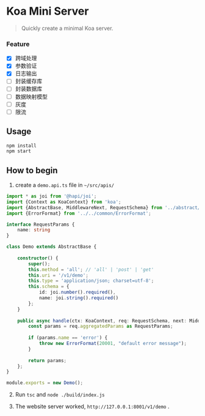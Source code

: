 Koa Mini Server
=========================

> Quickly create a minimal Koa server.

### Feature

- [x] 跨域处理
- [x] 参数验证
- [x] 日志输出
- [ ] 封装缓存库
- [ ] 封装数据库
- [ ] 数据映射模型
- [ ] 灰度
- [ ] 限流

## Usage

```bash
npm install
npm start
```

## How to begin

1. create a `demo.api.ts` file in `~/src/apis/`

``` typescript
import * as joi from '@hapi/joi';
import {Context as KoaContext} from 'koa';
import {AbstractBase, MiddlewareNext, RequestSchema} from '../abstract/AbstractBase';
import {ErrorFormat} from '../../common/ErrorFormat';

interface RequestParams {
    name: string
}

class Demo extends AbstractBase {
    
    constructor() {
        super();
        this.method = 'all'; // 'all' | 'post' | 'get'
        this.uri = '/v1/demo';
        this.type = 'application/json; charset=utf-8';
        this.schema = {
            id: joi.number().required(),
            name: joi.string().required()
        };
    }
    
    public async handle(ctx: KoaContext, req: RequestSchema, next: MiddlewareNext): Promise<any> {
        const params = req.aggregatedParams as RequestParams;
        
        if (params.name == 'error') {
            throw new ErrorFormat(20001, "default error message");
        }
        
        return params;
    };
}

module.exports = new Demo();
```

2. Run `tsc` and `node ./build/index.js`

3. The website server worked,  `http://127.0.0.1:8001/v1/demo` .

